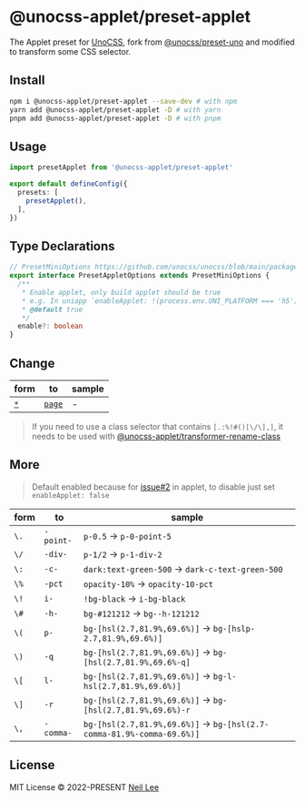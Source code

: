# @unocss-applet/preset-applet

The Applet preset for [UnoCSS](https://github.com/unocss/unocss), fork from [@unocss/preset-uno](https://github.com/unocss/unocss/tree/main/packages/preset-uno) and modified to transform some CSS selector.

## Install

```bash
npm i @unocss-applet/preset-applet --save-dev # with npm
yarn add @unocss-applet/preset-applet -D # with yarn
pnpm add @unocss-applet/preset-applet -D # with pnpm
```

## Usage

```ts
import presetApplet from '@unocss-applet/preset-applet'

export default defineConfig({
  presets: [
    presetApplet(),
  ],
})
```

## Type Declarations

```ts
// PresetMiniOptions https://github.com/unocss/unocss/blob/main/packages/preset-mini/src/index.ts#L30-L55
export interface PresetAppletOptions extends PresetMiniOptions {
  /**
   * Enable applet, only build applet should be true
   * e.g. In uniapp `enableApplet: !(process.env.UNI_PLATFORM === 'h5')` to disable for h5
   * @default true
   */
  enable?: boolean
}
```

## Change

| form | to      | sample                 |
| ---- | ------- | ---------------------- |
| [`*`](https://github.com/unocss/unocss/blob/main/packages/preset-mini/src/preflights.ts) | [`page`](./src/preflights.ts) | - |

> If you need to use a class selector that contains `[.:%!#()[\/\],]`, it needs to be used with [@unocss-applet/transformer-rename-class](../unocss-applet/)

## More

> Default enabled because for [issue#2](https://github.com/unocss-applet/unocss-applet/issues/2) in applet, to disable just set `enableApplet: false`

| form | to      | sample                 |
| ---- | ------- | ---------------------- |
| `\.` | `-point-` | `p-0.5` -> `p-0-point-5` |
| `\/` | `-div-` | `p-1/2` -> `p-1-div-2` |
| `\:` | `-c-` | `dark:text-green-500` -> `dark-c-text-green-500` |
| `\%` | `-pct` | `opacity-10%` -> `opacity-10-pct` |
| `\!` | `i-` | `!bg-black` -> `i-bg-black` |
| `\#` | `-h-` | `bg-#121212` -> `bg--h-121212` |
| `\(` | `p-` | `bg-[hsl(2.7,81.9%,69.6%)]` -> `bg-[hslp-2.7,81.9%,69.6%)]` |
| `\)` | `-q` | `bg-[hsl(2.7,81.9%,69.6%)]` -> `bg-[hsl(2.7,81.9%,69.6%-q]` |
| `\[` | `l-` | `bg-[hsl(2.7,81.9%,69.6%)]` -> `bg-l-hsl(2.7,81.9%,69.6%)]` |
| `\]` | `-r` | `bg-[hsl(2.7,81.9%,69.6%)]` -> `bg-[hsl(2.7,81.9%,69.6%)-r` |
| `\,` | `-comma-` | `bg-[hsl(2.7,81.9%,69.6%)]` -> `bg-[hsl(2.7-comma-81.9%-comma-69.6%)]` |

## License

MIT License &copy; 2022-PRESENT [Neil Lee](https://github.com/zguolee)
